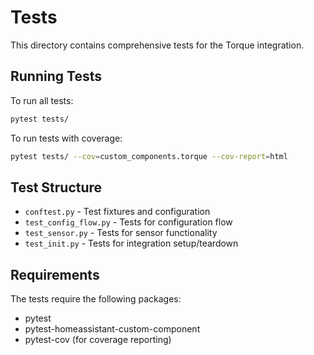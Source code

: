 # Tests

This directory contains comprehensive tests for the Torque integration.

## Running Tests

To run all tests:
```bash
pytest tests/
```

To run tests with coverage:
```bash
pytest tests/ --cov=custom_components.torque --cov-report=html
```

## Test Structure

- `conftest.py` - Test fixtures and configuration
- `test_config_flow.py` - Tests for configuration flow
- `test_sensor.py` - Tests for sensor functionality
- `test_init.py` - Tests for integration setup/teardown

## Requirements

The tests require the following packages:
- pytest
- pytest-homeassistant-custom-component
- pytest-cov (for coverage reporting)
